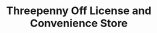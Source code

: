 ---
title: "Threepenny Off License and Convenience Store"
url: /ipswich/threepenny-off-license-and-convenience-store/
shop: Lebensmittel
---